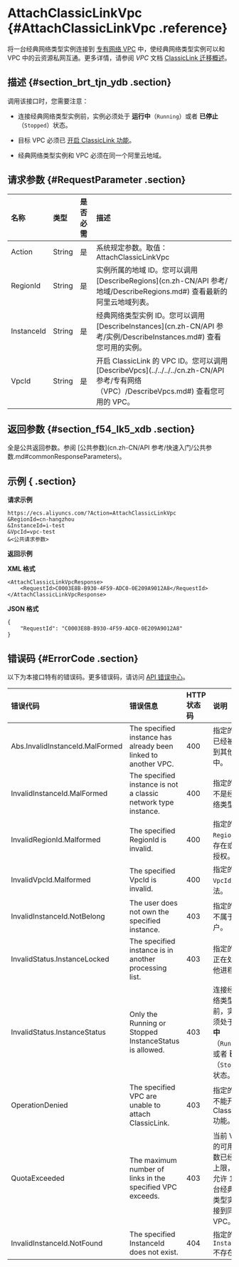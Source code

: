 # AttachClassicLinkVpc {#AttachClassicLinkVpc .reference}

将一台经典网络类型实例连接到 [专有网络 VPC](../../../../cn.zh-CN/产品简介/什么是专有网络.md#) 中，使经典网络类型实例可以和 VPC 中的云资源私网互通。更多详情，请参阅 *VPC* 文档 [ClassicLink 迁移概述](../../../../cn.zh-CN/用户指南/ClassicLink/ClassicLink概述.md#)。

## 描述 {#section_brt_tjn_ydb .section}

调用该接口时，您需要注意：

-   连接经典网络类型实例前，实例必须处于 **运行中**（`Running`）或者 **已停止**（`Stopped`）状态。

-   目标 VPC 必须已 [开启 ClassicLink 功能](../../../../cn.zh-CN/用户指南/ClassicLink/建立ClassicLink连接.md#)。

-   经典网络类型实例和 VPC 必须在同一个阿里云地域。


## 请求参数 {#RequestParameter .section}

|名称|类型|是否必需|描述|
|:-|:-|:---|:-|
|Action|String|是|系统规定参数。取值：AttachClassicLinkVpc|
|RegionId|String|是|实例所属的地域 ID。您可以调用 [DescribeRegions](cn.zh-CN/API 参考/地域/DescribeRegions.md#) 查看最新的阿里云地域列表。|
|InstanceId|String|是|经典网络类型实例 ID。您可以调用 [DescribeInstances](cn.zh-CN/API 参考/实例/DescribeInstances.md#) 查看您可用的实例。|
|VpcId|String|是|开启 ClassicLink 的 VPC ID。您可以调用 [DescribeVpcs](../../../../cn.zh-CN/API 参考/专有网络（VPC）/DescribeVpcs.md#) 查看您可用的 VPC。|

## 返回参数 {#section_f54_lk5_xdb .section}

全是公共返回参数。参阅 [公共参数](cn.zh-CN/API 参考/快速入门/公共参数.md#commonResponseParameters)。

## 示例 { .section}

**请求示例** 

```
https://ecs.aliyuncs.com/?Action=AttachClassicLinkVpc
&RegionId=cn-hangzhou
&InstanceId=i-test
&VpcId=vpc-test
&<公共请求参数>
```

**返回示例** 

**XML 格式**

```
<AttachClassicLinkVpcResponse>
    <RequestId>C0003E8B-B930-4F59-ADC0-0E209A9012A8</RequestId>
</AttachClassicLinkVpcResponse>
```

 **JSON 格式** 

```
{
    "RequestId": "C0003E8B-B930-4F59-ADC0-0E209A9012A8"
}
```

## 错误码 {#ErrorCode .section}

以下为本接口特有的错误码。更多错误码，请访问 [API 错误中心](https://error-center.aliyun.com/status/product/Ecs)。

|错误代码|错误信息|HTTP 状态码|说明|
|:---|:---|:-------|:-|
|Abs.InvalidInstanceId.MalFormed|The specified instance has already been linked to another VPC.|400|指定的实例已经被连接到其他 VPC 中。|
|InvalidInstanceId.MalFormed|The specified instance is not a classic network type instance.|400|指定的实例不是经典网络类型。|
|InvalidRegionId.Malformed|The specified RegionId is invalid.|400|指定的 `RegionId` 不存在或者未授权。|
|InvalidVpcId.Malformed|The specified VpcId is invalid.|400|指定的 `VpcId` 不合法。|
|InvalidInstanceId.NotBelong|The user does not own the specified instance.|403|指定的实例不属于该用户。|
|InvalidStatus.InstanceLocked|The specified instance is in another processing list.|403|指定的实例正在处理其他进程。|
|InvalidStatus.InstanceStatus|Only the Running or Stopped InstanceStatus is allowed.|403|连接经典网络类型实例前，实例必须处于 **运行中**（`Running`）或者 **已停止**（`Stopped`）状态。|
|OperationDenied|The specified VPC are unable to attach ClassicLink.|403|指定的 VPC 不能开启 ClassicLink 功能。|
|QuotaExceeded|The maximum number of links in the specified VPC exceeds.|403|当前 VPC 的可用链接数已经达到上限，最多允许 1000 台经典网络类型实例连接到同一个 VPC。|
|InvalidInstanceId.NotFound|The specified InstanceId does not exist.|404|指定的 `InstanceId`不存在。|

